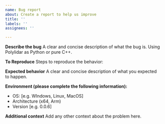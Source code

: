```yaml
---
name: Bug report
about: Create a report to help us improve
title: ''
labels: ''
assignees: ''

---
```


**Describe the bug**
A clear and concise description of what the bug is. Using Polylidar as Python or pure C++.

**To Reproduce**
Steps to reproduce the behavior:

**Expected behavior**
A clear and concise description of what you expected to happen.

**Environment  (please complete the following information):**
 - OS: [e.g. WIndows, Linux, MacOS]
 - Architecture (x64, Arm)
 - Version [e.g. 0.0.6]

**Additional context**
Add any other context about the problem here.
